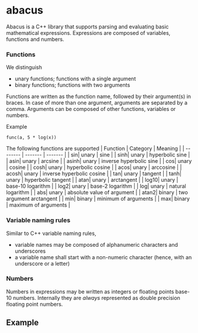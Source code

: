 # abacus

Abacus is a C++ library that supports parsing and evaluating basic mathematical expressions.
Expressions are composed of variables, functions and numbers.

### Functions
We distinguish
* unary functions; functions with a single argument
* binary functions; functions with two arguments

Functions are written as the function name, followed by their argument(s) in braces. In case of more than
one argument, arguments are separated by a comma. Arguments can be composed of other functions, variables or numbers.

Example
```
func(a, 5 * log(x))
```

The following functions are supported
| Function | Category | Meaning |
| -------- | ------- | ------- |
| sin| unary | sine |
| sinh| unary | hyperbolic sine |
| asin| unary | arcsine |
| asinh| unary | inverse hyperbolic sine |
| cos| unary | cosine |
| cosh| unary | hyperbolic cosine |
| acos| unary | arccosine |
| acosh| unary  | inverse hyperbolic cosine |
| tan| unary  | tangent |
| tanh| unary  | hyperbolic tangent |
| atan| unary  | arctangent |
| log10| unary  | base-10 logarithm |
| log2| unary  | base-2 logarithm |
| log| unary  | natural logarithm |
| abs| unary | absolute value of argument |
| atan2| binary | two argument arctangent |
| min| binary | minimum of arguments |
| max| binary | maximum of arguments |

### Variable naming rules
Similar to C++ variable naming rules,
* variable names may be composed of alphanumeric characters and underscores
* a variable name shall start with a non-numeric character (hence, with an underscore or a letter)

### Numbers
Numbers in expressions may be written as integers or floating points base-10 numbers. Internally 
they are *always* represented as double precision floating point numbers. 

## Example
